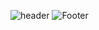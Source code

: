 ![header](https://capsule-render.vercel.app/api?type=waving&color=auto&customColorList=6&height=300&section=header&text=Min%20Woo&fontSize=60&animation=fadeIn&fontAlignY=38)
![Footer](https://capsule-render.vercel.app/api?type=waving&color=auto&height=200&section=footer)
